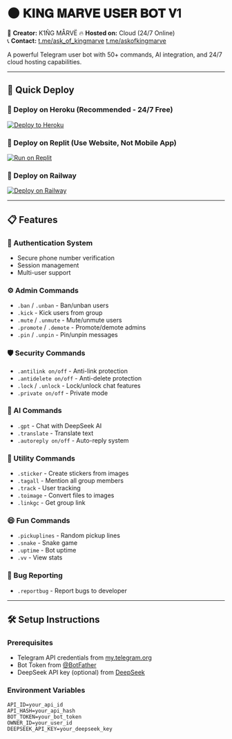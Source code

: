 # 🌑 𝐊𝐈𝐍𝐆 𝐌𝐀𝐑𝐕𝐄 𝐔𝐒𝐄𝐑 𝐁𝐎𝐓 𝐕1

👑 **Creator:** K1ÑG MÅRVË
🔥 **Hosted on:** Cloud (24/7 Online)  
📞 **Contact:** [t.me/ask_of_kingmarve](https://t.me/ask_of_kingmarve)
[t.me/askofkingmarve](https://t.me/askofkingmarve)

A powerful Telegram user bot with 50+ commands, AI integration, and 24/7 cloud hosting capabilities.

---

## 🚀 Quick Deploy

### 🔷 Deploy on Heroku (Recommended - 24/7 Free)
[![Deploy to Heroku](https://www.herokucdn.com/deploy/button.svg)](https://heroku.com/deploy?template=https://github.com/yourusername/kingmarve-bot)

### 🔶 Deploy on Replit (Use Website, Not Mobile App)
[![Run on Replit](https://replit.com/badge/github/yourusername/kingmarve-bot)](https://replit.com/github/yourusername/kingmarve-bot)

### 🚂 Deploy on Railway
[![Deploy on Railway](https://railway.app/button.svg)](https://railway.app/template/your-template-id)

---

## 📋 Features

### 🔐 Authentication System
- Secure phone number verification
- Session management
- Multi-user support

### ⚙️ Admin Commands
- `.ban` / `.unban` - Ban/unban users
- `.kick` - Kick users from group
- `.mute` / `.unmute` - Mute/unmute users
- `.promote` / `.demote` - Promote/demote admins
- `.pin` / `.unpin` - Pin/unpin messages

### 🛡️ Security Commands
- `.antilink on/off` - Anti-link protection
- `.antidelete on/off` - Anti-delete protection
- `.lock` / `.unlock` - Lock/unlock chat features
- `.private on/off` - Private mode

### 🤖 AI Commands
- `.gpt` - Chat with DeepSeek AI
- `.translate` - Translate text
- `.autoreply on/off` - Auto-reply system

### 🎯 Utility Commands
- `.sticker` - Create stickers from images
- `.tagall` - Mention all group members
- `.track` - User tracking
- `.toimage` - Convert files to images
- `.linkgc` - Get group link

### 😄 Fun Commands
- `.pickuplines` - Random pickup lines
- `.snake` - Snake game
- `.uptime` - Bot uptime
- `.vv` - View stats

### 🐛 Bug Reporting
- `.reportbug` - Report bugs to developer

---

## 🛠️ Setup Instructions

### Prerequisites
- Telegram API credentials from [my.telegram.org](https://my.telegram.org)
- Bot Token from [@BotFather](https://t.me/BotFather)
- DeepSeek API key (optional) from [DeepSeek](https://platform.deepseek.com/)

### Environment Variables
```env
API_ID=your_api_id
API_HASH=your_api_hash
BOT_TOKEN=your_bot_token
OWNER_ID=your_user_id
DEEPSEEK_API_KEY=your_deepseek_key
